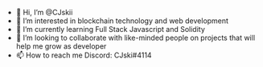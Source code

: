 - 👋 Hi, I’m @CJskii
- 👀 I’m interested in blockchain technology and web development
- 🌱 I’m currently learning Full Stack Javascript and Solidity
- 💞️ I’m looking to collaborate with like-minded people on projects that will help me grow as developer
- 📫 How to reach me Discord: CJski#4114

<!---
CJskii/CJskii is a ✨ special ✨ repository because its `README.md` (this file) appears on your GitHub profile.
You can click the Preview link to take a look at your changes.
--->
